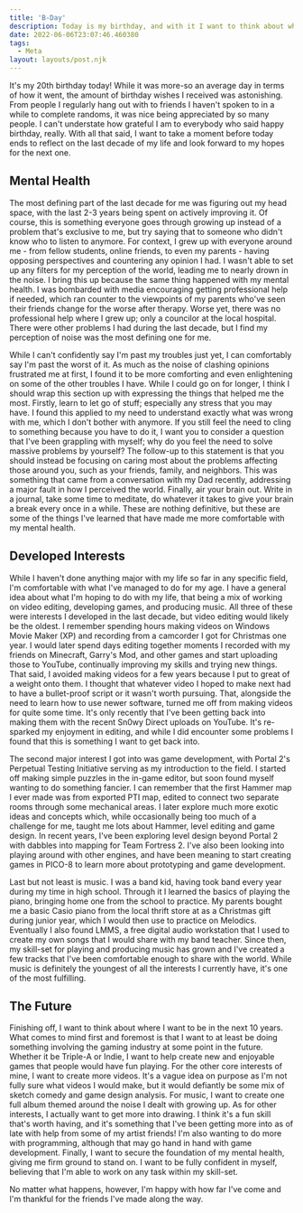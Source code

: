 ```yaml
---
title: 'B-Day'
description: Today is my birthday, and with it I want to think about what's ahead.
date: 2022-06-06T23:07:46.460380
tags:
  - Meta
layout: layouts/post.njk
---
```

It's my 20th birthday today! While it was more-so an average day in terms of how it went, the amount of birthday wishes I received was astonishing. From people I regularly hang out with to friends I haven't spoken to in a while to complete randoms, it was nice being appreciated by so many people. I can't understate how grateful I am to everybody who said happy birthday, really. With all that said, I want to take a moment before today ends to reflect on the last decade of my life and look forward to my hopes for the next one. 

## Mental Health

The most defining part of the last decade for me was figuring out my head space, with the last 2-3 years being spent on actively improving it. Of course, this is something everyone goes through growing up instead of a problem that's exclusive to me, but try saying that to someone who didn't know who to listen to anymore. For context, I grew up with everyone around me - from fellow students, online friends, to even my parents - having opposing perspectives and countering any opinion I had. I wasn't able to set up any filters for my perception of the world, leading me to nearly drown in the noise. I bring this up because the same thing happened with my mental health. I was bombarded with media encouraging getting professional help if needed, which ran counter to the viewpoints of my parents who've seen their friends change for the worse after therapy. Worse yet, there was no professional help where I grew up; only a councilor at the local hospital. There were other problems I had during the last decade, but I find my perception of noise was the most defining one for me.

While I can't confidently say I'm past my troubles just yet, I can comfortably say I'm past the worst of it. As much as the noise of clashing opinions frustrated me at first, I found it to be more comforting and even enlightening on some of the other troubles I have. While I could go on for longer, I think I should wrap this section up with expressing the things that helped me the most. Firstly, learn to let go of stuff; especially any stress that you may have. I found this applied to my need to understand exactly what was wrong with me, which I don't bother with anymore. If you still feel the need to cling to something because you have to do it, I want you to consider a question that I've been grappling with myself; why do you feel the need to solve massive problems by yourself? The follow-up to this statement is that you should instead be focusing on caring most about the problems affecting those around you, such as your friends, family, and neighbors. This was something that came from a conversation with my Dad recently, addressing a major fault in how I perceived the world. Finally, air your brain out. Write in a journal, take some time to meditate, do whatever it takes to give your brain a break every once in a while. These are nothing definitive, but these are some of the things I've learned that have made me more comfortable with my mental health.

## Developed Interests

While I haven't done anything major with my life so far in any specific field, I'm comfortable with what I've managed to do for my age. I have a general idea about what I'm hoping to do with my life, that being a mix of working on video editing, developing games, and producing music. All three of these were interests I developed in the last decade, but video editing would likely be the oldest. I remember spending hours making videos on Windows Movie Maker (XP) and recording from a camcorder I got for Christmas one year. I would later spend days editing together moments I recorded with my friends on Minecraft, Garry's Mod, and other games and start uploading those to YouTube, continually improving my skills and trying new things. That said, I avoided making videos for a few years because I put to great of a weight onto them. I thought that whatever video I hoped to make next had to have a bullet-proof script or it wasn't worth pursuing. That, alongside the need to learn how to use newer software, turned me off from making videos for quite some time. It's only recently that I've been getting back into making them with the recent Sn0wy Direct uploads on YouTube. It's re-sparked my enjoyment in editing, and while I did encounter some problems I found that this is something I want to get back into.

The second major interest I got into was game development, with Portal 2's Perpetual Testing Initiative serving as my introduction to the field. I started off making simple puzzles in the in-game editor, but soon found myself wanting to do something fancier. I can remember that the first Hammer map I ever made was from exported PTI map, edited to connect two separate rooms through some mechanical areas. I later explore much more exotic ideas and concepts which, while occasionally being too much of a challenge for me, taught me lots about Hammer, level editing and game design. In recent years, I've been exploring level design beyond Portal 2 with dabbles into mapping for Team Fortress 2. I've also been looking into playing around with other engines, and have been meaning to start creating games in PICO-8 to learn more about prototyping and game development.

Last but not least is music. I was a band kid, having took band every year during my time in high school. Through it I learned the basics of playing the piano, bringing home one from the school to practice. My parents bought me a basic Casio piano from the local thrift store at as a Christmas gift during junior year, which I would then use to practice on Melodics. Eventually I also found LMMS, a free digital audio workstation that I used to create my own songs that I would share with my band teacher. Since then, my skill-set for playing and producing music has grown and I've created a few tracks that I've been comfortable enough to share with the world. While music is definitely the youngest of all the interests I currently have, it's one of the most fulfilling.

## The Future

Finishing off, I want to think about where I want to be in the next 10 years. What comes to mind first and foremost is that I want to at least be doing something involving the gaming industry at some point in the future. Whether it be Triple-A or Indie, I want to help create new and enjoyable games that people would have fun playing. For the other core interests of mine, I want to create more videos. It's a vague idea on purpose as I'm not fully sure what videos I would make, but it would defiantly be some mix of sketch comedy and game design analysis. For music, I want to create one full album themed around the noise I dealt with growing up. As for other interests, I actually want to get more into drawing. I think it's a fun skill that's worth having, and it's something that I've been getting more into as of late with help from some of my artist friends! I'm also wanting to do more with programming, although that may go hand in hand with game development. Finally, I want to secure the foundation of my mental health, giving me firm ground to stand on. I want to be fully confident in myself, believing that I'm able to work on any task within my skill-set.

No matter what happens, however, I'm happy with how far I've come and I'm thankful for the friends I've made along the way.